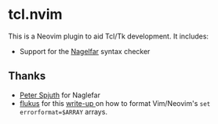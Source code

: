 tcl.nvim
========

This is a Neovim plugin to aid Tcl/Tk development. It includes:

* Support for the [Nagelfar](https://nagelfar.sourceforge.net/) syntax checker


Thanks
------

* [Peter Spjuth](https://wiki.tcl-lang.org/page/Peter+Spjuth) for Naglefar
* [flukus](https://github.com/flukus) for this
[write-up ](https://flukus.github.io/vim-errorformat-demystified.html)
on how to format Vim/Neovim's `set errorformat=$ARRAY` arrays.
